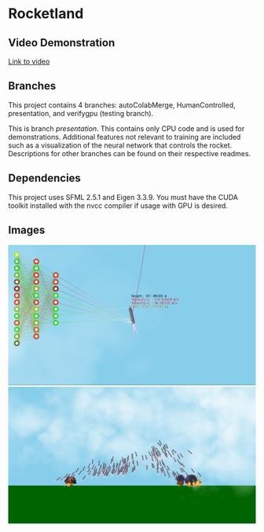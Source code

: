 # Rocketland

## Video Demonstration

[Link to video](https://www.youtube.com/watch?v=FZqm8Fz6o4Q)

## Branches

This project contains 4 branches: autoColabMerge, HumanControlled, presentation, and verifygpu (testing branch).

This is branch *presentation*. This contains only CPU code and is used for demonstrations. Additional features not relevant to training are included such as a visualization of the neural network that controls the rocket. Descriptions for other branches can be found on their respective readmes.

## Dependencies

This project uses SFML 2.5.1 and Eigen 3.3.9. You must have the CUDA toolkit installed with the nvcc compiler if usage with GPU is desired.

## Images

![Landing](./imgs/landing.png?raw=true "Landing")
![Landing2](./imgs/landing2.png?raw=true "Landing2")